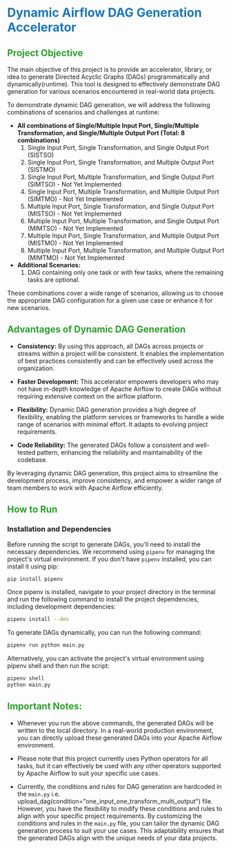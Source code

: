 # <span style="color:#1f77b4;"> Dynamic Airflow DAG Generation Accelerator </span>

## <span style="color:#2ca02c;">Project Objective</span>

The main objective of this project is to provide an accelerator, library, or idea to generate Directed Acyclic Graphs (DAGs) programmatically and dynamically(runtime). This tool is designed to effectively demonstrate DAG generation for various scenarios encountered in real-world data projects.

To demonstrate dynamic DAG generation, we will address the following combinations of scenarios and challenges at runtime:
- **All combinations of Single/Multiple Input Port, Single/Multiple Transformation, and Single/Multiple Output Port (Total: 8 combinations)**
  1. Single Input Port, Single Transformation, and Single Output Port (SISTSO)
  2. Single Input Port, Single Transformation, and Multiple Output Port (SISTMO)
  3. Single Input Port, Multiple Transformation, and Single Output Port (SIMTSO) - Not Yet Implemented
  4. Single Input Port, Multiple Transformation, and Multiple Output Port (SIMTMO) - Not Yet Implemented
  5. Multiple Input Port, Single Transformation, and Single Output Port (MISTSO) - Not Yet Implemented
  6. Multiple Input Port, Multiple Transformation, and Single Output Port (MIMTSO) - Not Yet Implemented
  7. Multiple Input Port, Single Transformation, and Multiple Output Port (MISTMO) - Not Yet Implemented
  8. Multiple Input Port, Multiple Transformation, and Multiple Output Port (MIMTMO) - Not Yet Implemented
- **Additional Scenarios:**
  1. DAG containing only one task or with few tasks, where the remaining tasks are optional.


These combinations cover a wide range of scenarios, allowing us to choose the appropriate DAG configuration for a given use case or enhance it for new scenarios.

## <span style="color:#2ca02c;">Advantages of Dynamic DAG Generation</span>

- **Consistency:** By using this approach, all DAGs across projects or streams within a project will be consistent. It enables the implementation of best practices consistently and can be effectively used across the organization.

- **Faster Development:** This accelerator empowers developers who may not have in-depth knowledge of Apache Airflow to create DAGs without requiring extensive context on the airflow platform.

- **Flexibility:** Dynamic DAG generation provides a high degree of flexibility, enabling the platform services or frameworks to handle a wide range of scenarios with minimal effort. It adapts to evolving project requirements.

- **Code Reliability:** The generated DAGs follow a consistent and well-tested pattern, enhancing the reliability and maintainability of the codebase.

By leveraging dynamic DAG generation, this project aims to streamline the development process, improve consistency, and empower a wider range of team members to work with Apache Airflow efficiently.

## <span style="color:#2ca02c;">How to Run</span>

### Installation and Dependencies

Before running the script to generate DAGs, you'll need to install the necessary dependencies. We recommend using `pipenv` for managing the project's virtual environment. If you don't have `pipenv` installed, you can install it using pip:

```bash
pip install pipenv
```

Once pipenv is installed, navigate to your project directory in the terminal and run the following command to install the project dependencies, including development dependencies:
```bash
pipenv install --dev
```
To generate DAGs dynamically, you can run the following command:
```bash
pipenv run python main.py
```
Alternatively, you can activate the project's virtual environment using pipenv shell and then run the script:
```bash
pipenv shell
python main.py
```

## <span style="color:#2ca02c;">Important Notes:</span>

- Whenever you run the above commands, the generated DAGs will be written to the local directory. In a real-world production environment, you can directly upload these generated DAGs into your Apache Airflow environment.

- Please note that this project currently uses Python operators for all tasks, but it can effectively be used with any other operators supported by Apache Airflow to suit your specific use cases.

- Currently, the conditions and rules for DAG generation are hardcoded in the `main.py` i.e. upload_dag(condition="one_input_one_transform_multi_output") file. However, you have the flexibility to modify these conditions and rules to align with your specific project requirements.
By customizing the conditions and rules in the `main.py` file, you can tailor the dynamic DAG generation process to suit your use cases. This adaptability ensures that the generated DAGs align with the unique needs of your data projects.

